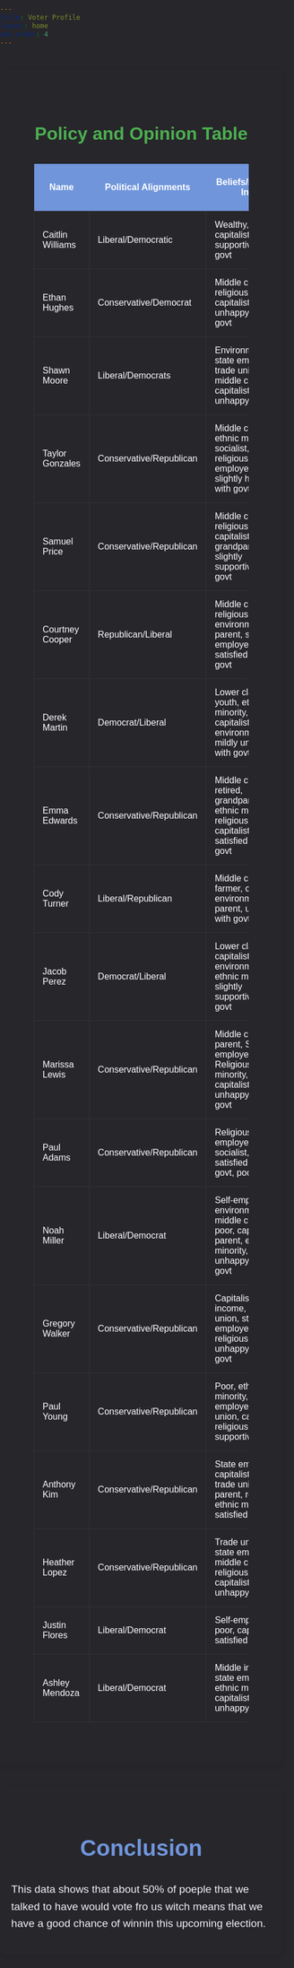 ```yaml
---
title: Voter Profile
layout: home
nav_order: 4
---
```

<div class="content-container">
<div class="policy-table-section">
      <h2>Policy and Opinion Table</h2>
    <table class="policy-table">
        <thead>
            <tr>
                <th>Name</th>
                <th>Political Alignments</th>
                <th>Beliefs/Political Info</th>
                <th>Gun Control (Split)</th>
                <th>Border Security (Dominic)</th>
                <th>Education (Miles)</th>
                <th>Healthcare (Dominic)</th>
                <th>Taxes (Miles)</th>
                <th>Foreign Policy (Split)</th>
            </tr>
        </thead>
        <tbody>
            <tr><td>Caitlin Williams</td><td>Liberal/Democratic</td><td>Wealthy, retired, capitalist, supportive of govt</td><td>55%</td><td>53%</td><td>60%</td><td>58%</td><td>60%</td><td>52%</td></tr>
            <tr><td>Ethan Hughes</td><td>Conservative/Democrat</td><td>Middle class, religious, capitalist, parent, unhappy with govt</td><td>51%</td><td>45%</td><td>60%</td><td>55%</td><td>50%</td><td>46%</td></tr>
            <tr><td>Shawn Moore</td><td>Liberal/Democrats</td><td>Environmentalist, state employee, trade unionist, middle class, capitalist, youth, unhappy of govt</td><td>49%</td><td>48%</td><td>60%</td><td>53%</td><td>55%</td><td>54%</td></tr>
            <tr><td>Taylor Gonzales</td><td>Conservative/Republican</td><td>Middle class, ethnic minority, socialist, religious, state employee, slightly happy with govt</td><td>55%</td><td>51%</td><td>45%</td><td>45%</td><td>40%</td><td>46%</td></tr>
            <tr><td>Samuel Price</td><td>Conservative/Republican</td><td>Middle class, religious, capitalist, retired, grandparent, slightly supportive of govt</td><td>50%</td><td>52%</td><td>45%</td><td>47%</td><td>45%</td><td>49%</td></tr>
            <tr><td>Courtney Cooper</td><td>Republican/Liberal</td><td>Middle class, religious, farmer, environmentalist, parent, state employee, mildly satisfied with govt</td><td>55%</td><td>47%</td><td>50%</td><td>56%</td><td>50%</td><td>48%</td></tr>
            <tr><td>Derek Martin</td><td>Democrat/Liberal</td><td>Lower class, youth, ethnic minority, capitalist, environmentalist, mildly unhappy with govt</td><td>50%</td><td>50%</td><td>60%</td><td>57%</td><td>50%</td><td>51%</td></tr>
            <tr><td>Emma Edwards</td><td>Conservative/Republican</td><td>Middle class, retired, grandparent, ethnic minority, religious, capitalist slightly satisfied with govt</td><td>47%</td><td>51%</td><td>45%</td><td>48%</td><td>40%</td><td>48%</td></tr>
            <tr><td>Cody Turner</td><td>Liberal/Republican</td><td>Middle class, farmer, capitalist, environmentalist, parent, unhappy with govt</td><td>45%</td><td>50%</td><td>50%</td><td>53%</td><td>48%</td><td>49%</td></tr>
            <tr><td>Jacob Perez</td><td>Democrat/Liberal</td><td>Lower class, capitalist, environmentalist, ethnic minority, slightly supportive of govt</td><td>53%</td><td>51%</td><td>60%</td><td>57%</td><td>53%</td><td>51%</td></tr>
            <tr><td>Marissa Lewis</td><td>Conservative/Republican</td><td>Middle class, parent, State employee, Religious, ethnic minority, capitalist, slightly unhappy with govt</td><td>43%</td><td>48%</td><td>49%</td><td>50%</td><td>39%</td><td>45%</td></tr>
            <tr><td>Paul Adams</td><td>Conservative/Republican</td><td>Religious, self-employed, socialist, satisfied with govt, poor</td><td>52%</td><td>52%</td><td>45%</td><td>55%</td><td>49%</td><td>47%</td></tr>
            <tr><td>Noah Miller</td><td>Liberal/Democrat</td><td>Self-employed, environmentalist, middle class, poor, capitalist, parent, ethnic minority, unhappy with govt</td><td>54%</td><td>51%</td><td>60%</td><td>55%</td><td>54%</td><td>48%</td></tr>
            <tr><td>Gregory Walker</td><td>Conservative/Republican</td><td>Capitalist, middle income, trade union, state employee, religious, mildly unhappy with govt</td><td>45%</td><td>48%</td><td>47%</td><td>52%</td><td>46%</td><td>45%</td></tr>
            <tr><td>Paul Young</td><td>Conservative/Republican</td><td>Poor, ethnic minority, state employee, trade union, capitalist, religious, slightly supportive</td><td>52%</td><td>50%</td><td>43%</td><td>54%</td><td>43%</td><td>46%</td></tr>
            <tr><td>Anthony Kim</td><td>Conservative/Republican</td><td>State employee, capitalist, poor, trade union, parent, religious, ethnic minority, satisfied</td><td>53%</td><td>49%</td><td>50%</td><td>55%</td><td>42%</td><td>48%</td></tr>
            <tr><td>Heather Lopez</td><td>Conservative/Republican</td><td>Trade union, state employee, middle class, religious, parent, capitalist, slightly unhappy</td><td>46%</td><td>47%</td><td>46%</td><td>52%</td><td>45%</td><td>46%</td></tr>
            <tr><td>Justin Flores</td><td>Liberal/Democrat</td><td>Self-employed, poor, capitalist, satisfied</td><td>55%</td><td>55%</td><td>54%</td><td>58%</td><td>56%</td><td>52%</td></tr>
            <tr><td>Ashley Mendoza</td><td>Liberal/Democrat</td><td>Middle income, state employee, ethnic minority, capitalist, mildly unhappy</td><td>51%</td><td>51%</td><td>58%</td><td>54%</td><td>54%</td><td>51%</td></tr>
        </tbody>
    </table>
</div>
</div>
<div class="content-container">
    <h1>Conclusion</h1>
    <p>This data shows that about 50% of poeple that we talked to have would vote fro us witch means that we have a good chance of winnin this upcoming election.</p>
</div>
<style>
      /* Background for the section */
    .policy-table-section {
        background-color: #27262b;
        padding: 40px;
        text-align: center;
        color: #ffffff;
    }

    /* Table styling */
    .policy-table {
        width: 100%;
        border-collapse: collapse;
        margin: 20px 0;
        font-size: 1rem;
        box-shadow: 0 2px 10px rgba(0, 0, 0, 0.1);
    }

    /* Table header colors */
    .policy-table th {
        background-color: #7095DB; /* Blue */
        color: #ffffff;
        font-weight: bold;
        padding: 15px;
    }

    /* Row background colors */
    .policy-table td {
        padding: 15px;
        border: 1px solid #333;
        background-color: #27262b; /* Teal */
        color: #ffffff;
    }

    /* Row hover effect */
    .policy-table tbody tr:hover {
        background-color: #27262b; /* Green */
    }

    /* Adjustments for small screens */
    @media (max-width: 768px) {
        .policy-table {
            font-size: 0.9rem;
        }
    }

    @media (max-width: 480px) {
        .policy-table {
            font-size: 0.8rem;
        }
    }
           body, html {
           margin: 0;
           padding: 0;
           font-family: Arial, sans-serif;
           background-color: #27262b;
           color: #f4f2f8;
           line-height: 1.6;
       }
              .content-container {
           max-width: 1000px;
           margin: 40px auto;
           padding: 20px;
           background-color: #27262b;
           border-radius: 10px;
           box-shadow: 0 2px 10px rgba(0, 0, 0, 0.1);
       }
         h1 {
           color: #7095DB;
           font-size: 2.5rem;
           text-align: center;
       }


       h2 {
           color: #4CAF50;
           font-size: 2rem;
           margin-top: 30px;
       }


       p {
           font-size: 1.2rem;
           margin-bottom: 20px;
       }


       ul, li {
           font-size: 1.1rem;
           margin-bottom: 10px;
           padding-left: 20px;
       }


       ul ul {
           margin-top: 10px;
           padding-left: 20px;
       }


       /* Styling for key terms */
       strong {
           color: #1D998D;
       }
</style>
